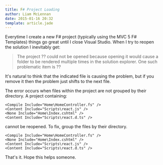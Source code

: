```yaml
---
title: F# Project Loading
author: Liam McLennan
date: 2015-01-16 20:32
template: article.jade
---
```


Everytime I create a new F# project (typically using the MVC 5 F# Templates) things go great until I close Visual Studio. When I try to reopen the solution I inevitably get:

> The project ?? could not be opened because opening it would cause a folder to be rendered multiple times in the solution explorer. One such problematic item is ??

It's natural to think that the indicated file is causing the problem, but if you remove it then the problem just shifts to the next file. 

The error occurs when files within the project are not grouped by their directory. A project containing:

    <Compile Include="Home\HomeController.fs" />    
    <Content Include="Scripts\react.js" />
    <None Include="Home\Index.cshtml" />
    <Content Include="Scripts\react.d.ts" />

cannot be reopened. To fix, group the files by their directory.

    <Compile Include="Home\HomeController.fs" />    
    <None Include="Home\Index.cshtml" />
    <Content Include="Scripts\react.js" />
    <Content Include="Scripts\react.d.ts" />

That's it. Hope this helps someone. 